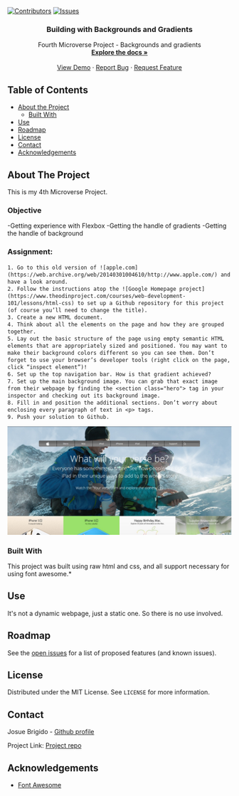[![Contributors][contributors-shield]][contributors-url]
[![Issues][issues-shield]][issues-url]
<br />
<p align="center">
 
  <h3 align="center">Building with Backgrounds and Gradients</h3>
  <p align="center">
    Fourth Microverse Project - Backgrounds and gradients
    <br />
    <a href="https://github.com/kalavhan/old-apple-web-clone/tree/feature-developer"><strong>Explore the docs »</strong></a>
    <br />
    <br />
    <a href="http://kalavhan.com/4thproject/index.html
">View Demo</a>
    ·
    <a href="https://github.com/kalavhan/old-apple-web-clone/issues">Report Bug</a>
    ·
    <a href="https://github.com/kalavhan/old-apple-web-clone/issues">Request Feature</a>
  </p>
</p>


<!-- TABLE OF CONTENTS -->
## Table of Contents

* [About the Project](#about-the-project)
  * [Built With](#built-with)
* [Use](#use)
* [Roadmap](#roadmap)
* [License](#license)
* [Contact](#contact)
* [Acknowledgements](#acknowledgements)



<!-- ABOUT THE PROJECT -->
## About The Project
This is my 4th Microverse Project.

### Objective
 -Getting experience with Flexbox
 -Getting  the handle of gradients
 -Getting the handle of background
 
### Assignment:
 
    1. Go to this old version of ![apple.com](https://web.archive.org/web/20140301004610/http://www.apple.com/) and have a look around.
    2. Follow the instructions atop the ![Google Homepage project](https://www.theodinproject.com/courses/web-development-101/lessons/html-css) to set up a Github repository for this project (of course you’ll need to change the title).
    3. Create a new HTML document.
    4. Think about all the elements on the page and how they are grouped together.
    5. Lay out the basic structure of the page using empty semantic HTML elements that are appropriately sized and positioned. You may want to make their background colors different so you can see them. Don’t forget to use your browser’s developer tools (right click on the page, click “inspect element”)!
    6. Set up the top navigation bar. How is that gradient achieved?
    7. Set up the main background image. You can grab that exact image from their webpage by finding the <section class="hero"> tag in your inspector and checking out its background image.
    8. Fill in and position the additional sections. Don’t worry about enclosing every paragraph of text in <p> tags.
    9. Push your solution to Github.




![Project Screen Shot][product-screenshot]


### Built With
This project was built using raw html and css, and all support necessary for using font awesome.* 


<!-- USAGE EXAMPLES -->
## Use

It's not a dynamic webpage, just a static one. So there is no use involved.


<!-- ROADMAP -->
## Roadmap

See the [open issues](https://github.com/kalavhan/old-apple-web-clone/issues/issues) for a list of proposed features (and known issues).


<!-- LICENSE -->
## License

Distributed under the MIT License. See `LICENSE` for more information.

<!-- CONTACT -->
## Contact
Josue Brigido - [Github profile](https://github.com/kalavhan)

Project Link: [Project repo](https://github.com/kalavhan/old-apple-web-clone/)



<!-- ACKNOWLEDGEMENTS -->
## Acknowledgements
* [Font Awesome](https://fontawesome.com)




<!-- MARKDOWN LINKS & IMAGES -->
<!-- https://www.markdownguide.org/basic-syntax/#reference-style-links -->
[contributors-shield]: https://img.shields.io/badge/Contributors-1-%2300ff00
[contributors-url]: https://github.com/kalavhan/old-apple-web-clone/graphs/contributors
[issues-shield]: https://img.shields.io/badge/issues-0-%2300ff00
[issues-url]: https://github.com/kalavhan/old-apple-web-clone/issues
[product-screenshot]: img/product_ss.jpg
